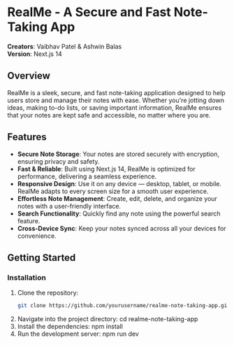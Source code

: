 # RealMe - A Secure and Fast Note-Taking App

**Creators**: Vaibhav Patel & Ashwin Balas  
**Version**: Next.js 14

## Overview

RealMe is a sleek, secure, and fast note-taking application designed to help users store and manage their notes with ease. Whether you're jotting down ideas, making to-do lists, or saving important information, RealMe ensures that your notes are kept safe and accessible, no matter where you are.

## Features

- **Secure Note Storage**: Your notes are stored securely with encryption, ensuring privacy and safety.
- **Fast & Reliable**: Built using Next.js 14, RealMe is optimized for performance, delivering a seamless experience.
- **Responsive Design**: Use it on any device — desktop, tablet, or mobile. RealMe adapts to every screen size for a smooth user experience.
- **Effortless Note Management**: Create, edit, delete, and organize your notes with a user-friendly interface.
- **Search Functionality**: Quickly find any note using the powerful search feature.
- **Cross-Device Sync**: Keep your notes synced across all your devices for convenience.

## Getting Started

### Installation

1. Clone the repository:
   ```bash
   git clone https://github.com/yourusername/realme-note-taking-app.git
   ```
2. Navigate into the project directory:
   cd realme-note-taking-app
3. Install the dependencies:
   npm install
4. Run the development server:
   npm run dev
